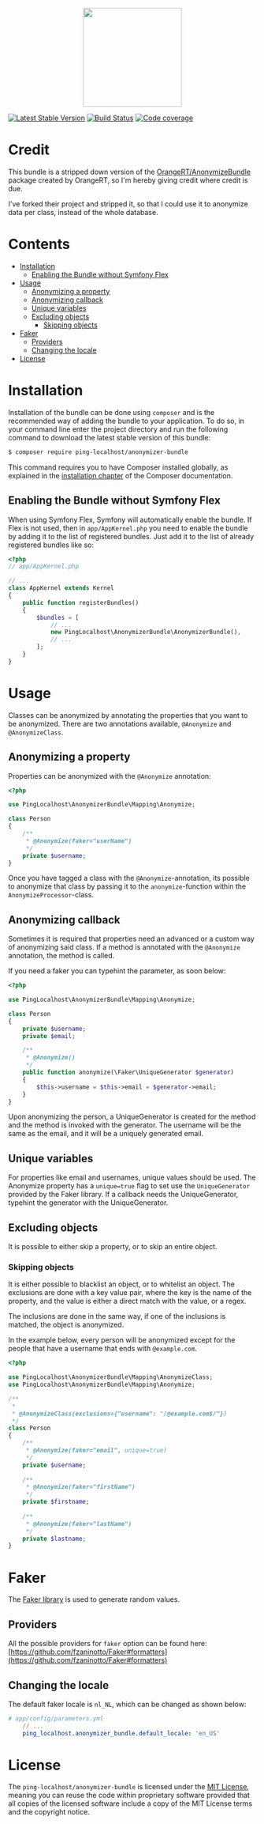 <p align="center">
<a href="https://github.com/ping-localhost"><img width="200" src="https://i.imgur.com/cYZ0hos.png"></a>
</p>

[![Latest Stable Version](https://poser.pugx.org/ping-localhost/anonymizer-bundle/v/stable.png)](https://packagist.org/packages/ping-localhost/anonymizer-bundle)
[![Build Status](https://travis-ci.com/ping-localhost/anonymizer-bundle.svg?branch=master)](https://travis-ci.com/ping-localhost/anonymizer-bundle)
[![Code coverage](https://codecov.io/gh/ping-localhost/anonymizer-bundle/branch/master/graph/badge.svg?style=flat-square)](https://codecov.io/gh/ping-localhost/anonymizer-bundle)

# Credit
This bundle is a stripped down version of the [OrangeRT/AnonymizeBundle](https://github.com/OrangeRT/AnonymizeBundle) package created by OrangeRT, so I'm hereby giving credit where credit is due.

I've forked their project and stripped it, so that I could use it to anonymize data per class, instead of the whole database.

# Contents

<!-- toc -->

- [Installation](#installation)
  * [Enabling the Bundle without Symfony Flex](#enabling-the-bundle-without-symfony-flex)
- [Usage](#usage)
  * [Anonymizing a property](#anonymizing-a-property)
  * [Anonymizing callback](#anonymizing-callback)
  * [Unique variables](#unique-variables)
  * [Excluding objects](#excluding-objects)
    + [Skipping objects](#skipping-objects)
- [Faker](#faker)
  * [Providers](#providers)
  * [Changing the locale](#changing-the-locale)
- [License](#license)

<!-- tocstop -->

# Installation
Installation of the bundle can be done using `composer` and is the recommended way of adding the bundle to your application. To do so, in your command line enter the project directory and run the following command to download the latest stable version of this bundle:

```bash
$ composer require ping-localhost/anonymizer-bundle
```

This command requires you to have Composer installed globally, as explained in the [installation chapter](https://getcomposer.org/doc/00-intro.md) of the Composer documentation.

## Enabling the Bundle without Symfony Flex
When using Symfony Flex, Symfony will automatically enable the bundle. If Flex is not used, then in `app/AppKernel.php` you need to enable the bundle by adding it to the list of registered bundles. Just add it to the list of already registered bundles like so:

```php
<?php
// app/AppKernel.php

// ...
class AppKernel extends Kernel
{
    public function registerBundles()
    {
        $bundles = [
            // ...
            new PingLocalhost\AnonymizerBundle\AnonymizerBundle(),
            // ...
        ];
    }
}
```

# Usage
Classes can be anonymized by annotating the properties that you want to be anonymized.
There are two annotations available, `@Anonymize` and `@AnonymizeClass`.

## Anonymizing a property
Properties can be anonymized with the `@Anonymize` annotation:

```php
<?php

use PingLocalhost\AnonymizerBundle\Mapping\Anonymize;

class Person
{
    /**
     * @Anonymize(faker="userName")
     */
    private $username;
}
```

Once you have tagged a class with the `@Anonymize`-annotation, its possible to anonymize that class
by passing it to the `anonymize`-function within the `AnonymizeProcessor`-class.

## Anonymizing callback
Sometimes it is required that properties need an advanced or a custom way of anonymizing said class.
If a method is annotated with the `@Anonymize` annotation, the method is called.

If you need a faker you can typehint the parameter, as soon below:
```php
<?php

use PingLocalhost\AnonymizerBundle\Mapping\Anonymize;

class Person
{
    private $username;
    private $email;

    /**
     * @Anonymize()
     */
    public function anonymize(\Faker\UniqueGenerator $generator)
    {
        $this->username = $this->email = $generator->email;
    }
}
```

Upon anonymizing the person, a UniqueGenerator is created for the method and the method is invoked with the generator.
The username will be the same as the email, and it will be a uniquely generated email.

## Unique variables
For properties like email and usernames, unique values should be used. The Anonymize property has a `unique=true`
flag to set use the `UniqueGenerator` provided by the Faker library. If a callback needs the UniqueGenerator,
typehint the generator with the UniqueGenerator.

## Excluding objects
It is possible to either skip a property, or to skip an entire object.

### Skipping objects
It is either possible to blacklist an object, or to whitelist an object. The exclusions are done with a key value pair,
where the key is the name of the property, and the value is either a direct match with the value, or a regex.

The inclusions are done in the same way, if one of the inclusions is matched, the object is anonymized.

In the example below, every person will be anonymized except for the people
that have a username that ends with `@example.com`.
```php
<?php

use PingLocalhost\AnonymizerBundle\Mapping\AnonymizeClass;
use PingLocalhost\AnonymizerBundle\Mapping\Anonymize;

/**
 *
 * @AnonymizeClass(exclusions={"username": "/@example.com$/"})
 */
class Person
{
    /**
     * @Anonymize(faker="email", unique=true)
     */
    private $username;
    
    /**
     * @Anonymize(faker="firstName")
     */
    private $firstname;
    
    /**
     * @Anonymize(faker="lastName")
     */
    private $lastname;
}
```

# Faker
The [Faker library](https://github.com/fzaninotto/Faker) is used to generate random values. 
 
## Providers
All the possible providers for `faker` option can be found here: [https://github.com/fzaninotto/Faker#formatters](https://github.com/fzaninotto/Faker#formatters)  

## Changing the locale
The default faker locale is `nl_NL`, which can be changed as shown below:
```yaml
# app/config/parameters.yml
    // ...
    ping_localhost.anonymizer_bundle.default_locale: 'en_US'
```

# License
The `ping-localhost/anonymizer-bundle` is licensed under the [MIT License](https://github.com/ping-localhost/anonymizer-bundle/blob/master/LICENSE), meaning you can reuse the code within proprietary software provided that all copies of the licensed software include a copy of the MIT License terms and the copyright notice.
